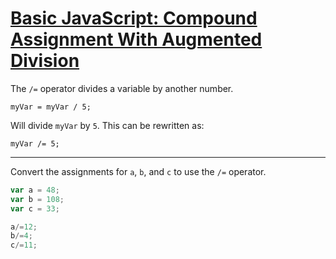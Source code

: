 # [Basic JavaScript: Compound Assignment With Augmented Division](https://learn.freecodecamp.org/javascript-algorithms-and-data-structures/basic-javascript/compound-assignment-with-augmented-division/)

The `/=` operator divides a variable by another number.

`myVar = myVar / 5;`

Will divide `myVar` by `5`. This can be rewritten as:

`myVar /= 5;`

---

Convert the assignments for `a`, `b`, and `c` to use the `/=` operator.

```js
var a = 48;
var b = 108;
var c = 33;

a/=12;
b/=4;
c/=11;
```